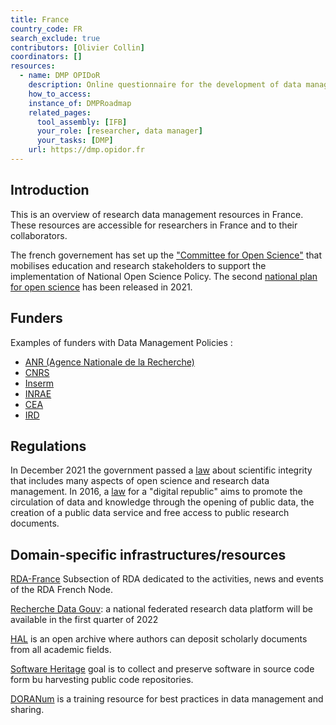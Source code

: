 ```yaml
---
title: France
country_code: FR
search_exclude: true
contributors: [Olivier Collin]
coordinators: []
resources:
  - name: DMP OPIDoR
    description: Online questionnaire for the development of data management plans - repository of DMPs
    how_to_access:
    instance_of: DMPRoadmap
    related_pages:
      tool_assembly: [IFB]
      your_role: [researcher, data manager]
      your_tasks: [DMP]
    url: https://dmp.opidor.fr
---
```



## Introduction 

This is an overview of research data management resources in France. These resources are accessible for researchers in France and to their collaborators.

The french governement has set up the ["Committee for Open Science"](https://www.ouvrirlascience.fr/home/) that mobilises education and research stakeholders to support the implementation of National Open Science Policy.
The second [national plan for open science](https://www.ouvrirlascience.fr/get-started-with-open-science/) has been released in 2021.


<!---General RDM considerations for your country, how to deal with RDM on a national level--->

## Funders

Examples of funders with Data Management Policies :

- [ANR (Agence Nationale de la Recherche)](https://anr.fr/en/anrs-role-in-research/commitments/open-science/)
- [CNRS](https://www.science-ouverte.cnrs.fr/en/)
- [Inserm](https://www.inserm.fr/en/our-research/good-practices-at-inserm/)
- [INRAE](https://www.inrae.fr/actualites/ouvrir-sciences-plus-que-jamais)
- [CEA](https://www.cea.fr/chercheurs/Pages/information-scientifique/charte-science-ouverte.aspx)
- [IRD](https://en.ird.fr/node/10254)



## Regulations

In December 2021 the government passed a [law](https://www.legifrance.gouv.fr/jorf/id/JORFTEXT000044411360) about scientific integrity that includes many aspects of open science and research data management.
In 2016, a [law](https://www.legifrance.gouv.fr/loda/id/JORFTEXT000033202746/) for a "digital republic" aims to promote the circulation of data and knowledge through the opening of public data, the creation of a public data service and free access to public research documents.



## Domain-specific infrastructures/resources


[RDA-France](https://www.rd-alliance.org/groups/rda-france) Subsection of RDA dedicated to the activities, news and events of the RDA French Node.

[Recherche Data Gouv](https://www.ouvrirlascience.fr/recherche-data-gouv-the-federated-national-research-data-platform/): a national federated research data platform will be available in the first quarter of 2022

[HAL](https://hal.archives-ouvertes.fr) is an open archive where authors can deposit scholarly documents from all academic fields.

[Software Heritage](https://www.softwareheritage.org) goal is to collect and preserve software in source code form bu harvesting public code repositories.

[DORANum](https://doranum.fr) is a training resource for best practices in data management and sharing.


